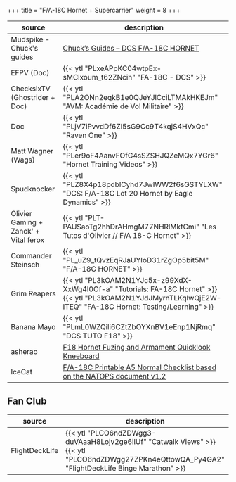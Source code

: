 +++
title = "F/A-18C Hornet + Supercarrier"
weight = 8
+++

source                                | description
------------------------------------- | -----------
Mudspike - Chuck's guides             | [Chuck’s Guides – DCS F/A-18C HORNET](https://www.mudspike.com/chucks-guides-dcs-f-a-18c-hornet/)
EFPV (Doc)                            | {{< ytl "PLxeAPpKC04wtpEx-sMClxoum_t62ZNcih" "FA-18C - DCS" >}}
ChecksixTV (Ghostrider + Doc)         | {{< ytl "PLA2ONn2eqkB1e0QJeYJlCciLTMAkHKEJm" "AVM: Académie de Vol  Militaire" >}}
Doc                                   | {{< ytl "PLjV7iPvvdDf6Zl5sG9Cc9T4kqjS4HVxQc" "Raven One" >}}
Matt Wagner (Wags)                    | {{< ytl "PLer9oF4AanvFOfG4sSZSHJQZeMQx7YGr6" "Hornet Training Videos" >}}
Spudknocker                           | {{< ytl "PLZ8X4p18pdblCyhd7JwIWW2f6sGSTYLXW" "DCS: F/A-18C Lot 20 Hornet by Eagle Dynamics" >}}
Olivier Gaming + Zanck' + Vital ferox | {{< ytl "PLT-PAUSaoTg2hhDrAHmgM77NHRlMkfCmi" "Les Tutos d'Olivier // F/A 18-C Hornet" >}}
Commander Steinsch                    | {{< ytl "PL_uZ9_tQvzEqRJaUYIoD31rZgOp5bit5M" "F/A-18C HORNET" >}}
Grim Reapers                          | {{< ytl "PL3kOAM2N1YJc5x-z99XdX-XxWg4I0Of-a" "Tutorials: FA-18C Hornet" >}}<br />{{< ytl "PL3kOAM2N1YJdJMyrnTLKqIwQjE2W-ITEQ" "FA-18C Hornet: Testing/Learning" >}}
Banana Mayo                           | {{< ytl "PLmL0WZQili6CZtZbOYXnBV1eEnp1NjRmq" "DCS TUTO F18" >}}
asherao                               | [F18 Hornet Fuzing and Armament Quicklook Kneeboard](https://www.digitalcombatsimulator.com/fr/files/3305134/)
IceCat                                | [F/A-18C Printable A5 Normal Checklist based on the NATOPS document v1.2](https://www.digitalcombatsimulator.com/fr/files/3300721/)

## Fan Club
source              | description
------------------- | -----------
FlightDeckLife      | {{< ytl "PLCO6ndZDWgg3-duVAaaH8Lojv2ge6ilUf" "Catwalk Views" >}}<br />{{< ytl "PLCO6ndZDWgg27ZPKn4eQttowQA_Py4GA2" "FlightDeckLife Binge Marathon" >}}
